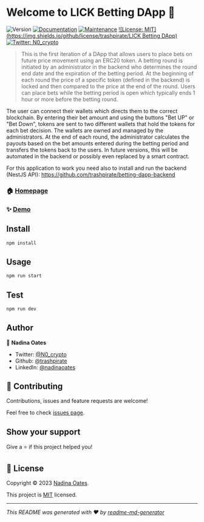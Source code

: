 # Welcome to LICK Betting DApp 👋
![Version](https://img.shields.io/badge/version-1.1.0-blue.svg?cacheSeconds=2592000)
[![Documentation](https://img.shields.io/badge/documentation-yes-brightgreen.svg)](https://github.com/trashpirate/betting-dapp-frontend#readme)
[![Maintenance](https://img.shields.io/badge/Maintained%3F-yes-green.svg)](https://github.com/trashpirate/betting-dapp-frontend/graphs/commit-activity)
[![License: MIT](https://img.shields.io/github/license/trashpirate/LICK Betting DApp)](https://github.com/trashpirate/betting-dapp-frontend/blob/master/LICENSE)
[![Twitter: N0\_crypto](https://img.shields.io/twitter/follow/N0\_crypto.svg?style=social)](https://twitter.com/N0\_crypto)

> This is the first iteration of a DApp that allows users to place bets on future price movement using an ERC20 token. A betting round is initiated by an administrator in the backend who determines the round end date and the expiration of the betting period. At the beginning of each round the price of a specific token (defined in the backend) is locked and then compared to the price at the end of the round. Users can place bets while the betting period is open which typically ends 1 hour or more before the betting round. 

The user can connect their wallets which directs them to the correct blockchain. By entering their bet amount and using the buttons "Bet UP" or "Bet Down", tokens are sent to two different wallets that hold the tokens for each bet decision. The wallets are owned and managed by the administrators. At the end of each round, the administrator calculates the payouts based on the bet amounts entered during the betting period and transfers the tokens back to the users. In future versions, this will be automated in the backend or possibly even replaced by a smart contract.

For this application to work you need also to install and run the backend (NestJS API): https://github.com/trashpirate/betting-dapp-backend

### 🏠 [Homepage](https://play.petlfg.com)

### ✨ [Demo](https://play.petlfg.com)

## Install

```sh
npm install
```

## Usage

```sh
npm run start
```

## Test

```sh
npm run dev
```

## Author

👤 **Nadina Oates**

* Twitter: [@N0\_crypto](https://twitter.com/N0\_crypto)
* Github: [@trashpirate](https://github.com/trashpirate)
* LinkedIn: [@nadinaoates](https://linkedin.com/in/nadinaoates)

## 🤝 Contributing

Contributions, issues and feature requests are welcome!

Feel free to check [issues page](https://github.com/trashpirate/betting-dapp-frontend/issues). 

## Show your support

Give a ⭐️ if this project helped you!


## 📝 License

Copyright © 2023 [Nadina Oates](https://github.com/trashpirate).

This project is [MIT](https://github.com/trashpirate/betting-dapp-frontend/blob/master/LICENSE) licensed.

***
_This README was generated with ❤️ by [readme-md-generator](https://github.com/kefranabg/readme-md-generator)_
